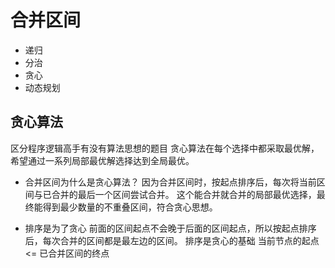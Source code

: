 # 合并区间

- 递归
- 分治
- 贪心
- 动态规划

## 贪心算法
区分程序逻辑高手有没有算法思想的题目
贪心算法在每个选择中都采取最优解，希望通过一系列局部最优解选择达到全局最优。
- 合并区间为什么是贪心算法？
    因为合并区间时，按起点排序后，每次将当前区间与已合并的最后一个区间尝试合并。
    这个能合并就合并的局部最优选择，最终能得到最少数量的不重叠区间，符合贪心思想。

- 排序是为了贪心
    前面的区间起点不会晚于后面的区间起点，所以按起点排序后，每次合并的区间都是最左边的区间。
    排序是贪心的基础
        当前节点的起点 <= 已合并区间的终点